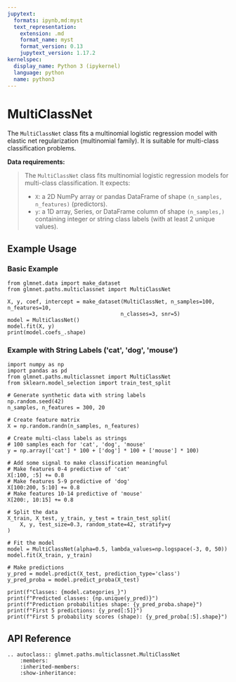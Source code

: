 ```yaml
---
jupytext:
  formats: ipynb,md:myst
  text_representation:
    extension: .md
    format_name: myst
    format_version: 0.13
    jupytext_version: 1.17.2
kernelspec:
  display_name: Python 3 (ipykernel)
  language: python
  name: python3
---
```


# MultiClassNet

The `MultiClassNet` class fits a multinomial logistic regression model with elastic net regularization (multinomial family). It is suitable for multi-class classification problems.

**Data requirements:**
> The `MultiClassNet` class fits multinomial logistic regression models for multi-class classification. It expects:
> - `X`: a 2D NumPy array or pandas DataFrame of shape `(n_samples, n_features)` (predictors).
> - `y`: a 1D array, Series, or DataFrame column of shape `(n_samples,)` containing integer or string class labels (with at least 2 unique values).

## Example Usage

### Basic Example

```{code-cell} ipython3
from glmnet.data import make_dataset
from glmnet.paths.multiclassnet import MultiClassNet

X, y, coef, intercept = make_dataset(MultiClassNet, n_samples=100, n_features=10, 
                                    n_classes=3, snr=5)
model = MultiClassNet()
model.fit(X, y)
print(model.coefs_.shape)
```

### Example with String Labels ('cat', 'dog', 'mouse')

```{code-cell} ipython3
import numpy as np
import pandas as pd
from glmnet.paths.multiclassnet import MultiClassNet
from sklearn.model_selection import train_test_split

# Generate synthetic data with string labels
np.random.seed(42)
n_samples, n_features = 300, 20

# Create feature matrix
X = np.random.randn(n_samples, n_features)

# Create multi-class labels as strings
# 100 samples each for 'cat', 'dog', 'mouse'
y = np.array(['cat'] * 100 + ['dog'] * 100 + ['mouse'] * 100)

# Add some signal to make classification meaningful
# Make features 0-4 predictive of 'cat'
X[:100, :5] += 0.8
# Make features 5-9 predictive of 'dog'  
X[100:200, 5:10] += 0.8
# Make features 10-14 predictive of 'mouse'
X[200:, 10:15] += 0.8

# Split the data
X_train, X_test, y_train, y_test = train_test_split(
    X, y, test_size=0.3, random_state=42, stratify=y
)

# Fit the model
model = MultiClassNet(alpha=0.5, lambda_values=np.logspace(-3, 0, 50))
model.fit(X_train, y_train)

# Make predictions
y_pred = model.predict(X_test, prediction_type='class')
y_pred_proba = model.predict_proba(X_test)

print(f"Classes: {model.categories_}")
print(f"Predicted classes: {np.unique(y_pred)}")
print(f"Prediction probabilities shape: {y_pred_proba.shape}")
print(f"First 5 predictions: {y_pred[:5]}")
print(f"First 5 probability scores (shape): {y_pred_proba[:5].shape}")
```

## API Reference

```{eval-rst}
.. autoclass:: glmnet.paths.multiclassnet.MultiClassNet
    :members:
    :inherited-members:
    :show-inheritance:
```

```{code-cell} ipython3

```
